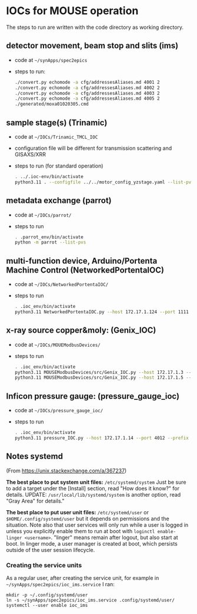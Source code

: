 # IOCs for MOUSE operation

The steps to run are written with the code directory as working
directory.

## detector movement, beam stop and slits (ims)

- code at `~/synApps/spec2epics`
- steps to run:

  ```sh
  ./convert.py echomode -a cfg/addressesAliases.md 4001 2
  ./convert.py echomode -a cfg/addressesAliases.md 4002 2
  ./convert.py echomode -a cfg/addressesAliases.md 4003 2
  ./convert.py echomode -a cfg/addressesAliases.md 4005 2
  ./generated/moxa01020305.cmd
  ```

## sample stage(s) (Trinamic)

- code at `~/IOCs/Trinamic_TMCL_IOC`
- configuration file will be different for transmission scattering and GISAXS/XRR
- steps to run (for standard operation)

  ```sh
  . ../.ioc-env/bin/activate
  python3.11 . --configfile ../../motor_config_yzstage.yaml --list-pvs
  ```

## metadata exchange (parrot)

- code at `~/IOCs/parrot/`
- steps to run

  ```sh
  . .parrot_env/bin/activate
  python -m parrot --list-pvs
  ```

## multi-function device, Arduino/Portenta Machine Control (NetworkedPortentaIOC)

- code at `~/IOCs/NetworkedPortentaIOC/`
- steps to run

  ```sh
  . .ioc_env/bin/activate
  python3.11 NetworkedPortentaIOC.py --host 172.17.1.124 --port 1111 --list-pvs
  ```

## x-ray source copper&moly: (Genix_IOC)

- code at `~/IOCs/MOUEModbusDevices/`
- steps to run

  ```sh
  . .ioc_env/bin/activate
  python3.11 MOUSEModbusDevices/src/Genix_IOC.py --host 172.17.1.3 --port 502 --unit-id 1 --prefix source_cu: --list-pvs -v
  python3.11 MOUSEModbusDevices/src/Genix_IOC.py --host 172.17.1.5 --port 502 --unit-id 1 --prefix source_mo: --list-pvs -v
  ```

## Inficon pressure gauge: (pressure_gauge_ioc)

- code at `~/IOCs/pressure_gauge_ioc/`
- steps to run

  ```sh
  . .ioc_env/bin/activate
  python3.11 pressure_IOC.py --host 172.17.1.14 --port 4012 --prefix pressure_gauge: --list-pvs
  ```

## Notes systemd

(From https://unix.stackexchange.com/a/367237)

**The best place to put system unit files:** `/etc/systemd/system` Just be sure to add a target under the [Install] section, read "How does it know?" for details. UPDATE: `/usr/local/lib/systemd/system` is another option, read "Gray Area" for details."

**The best place to put user unit files:** `/etc/systemd/user` or `$HOME/.config/systemd/user` but it depends on permissions and the situation. Note also that user services will only run while a user is logged in unless you explicitly enable them to run at boot with `loginctl enable-linger <username>`. "linger" means remain after logout, but also start at boot. In linger mode, a user manager is created at boot, which persists outside of the user session lifecycle.

### Creating the service units

As a regular user, after creating the service unit, for example in `~/synApps/spec2epics/ioc_ims.service` I ran:

    mkdir -p ~/.config/systemd/user
    ln -s ~/synApps/spec2epics/ioc_ims.service .config/systemd/user/
    systemctl --user enable ioc_ims
